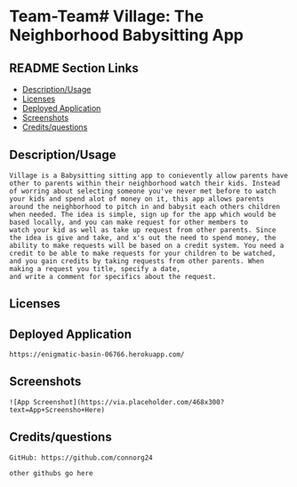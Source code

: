 # Team-Team# Village: The Neighborhood Babysitting App
 ## README Section Links
  * [Description/Usage](#description)
  * [Licenses](#licenses)
  * [Deployed Application](#deployed)
  * [Screenshots](#screenshot)
  * [Credits/questions](#credits)

## Description/Usage
    Village is a Babysitting sitting app to conievently allow parents have other to parents within their neighborhood watch their kids. Instead of worring about selecting someone you've never met before to watch your kids and spend alot of money on it, this app allows parents around the neighborhood to pitch in and babysit each others children when needed. The idea is simple, sign up for the app which would be based locally, and you can make request for other members to 
    watch your kid as well as take up request from other parents. Since the idea is give and take, and x's out the need to spend money, the ability to make requests will be based on a credit system. You need a credit to be able to make requests for your children to be watched, and you gain credits by taking requests from other parents. When making a request you title, specify a date,
    and write a comment for specifics about the request.

## Licenses

## Deployed Application
    https://enigmatic-basin-06766.herokuapp.com/
## Screenshots

    ![App Screenshot](https://via.placeholder.com/468x300?text=App+Screensho+Here)

## Credits/questions
    GitHub: https://github.com/connorg24

    other githubs go here